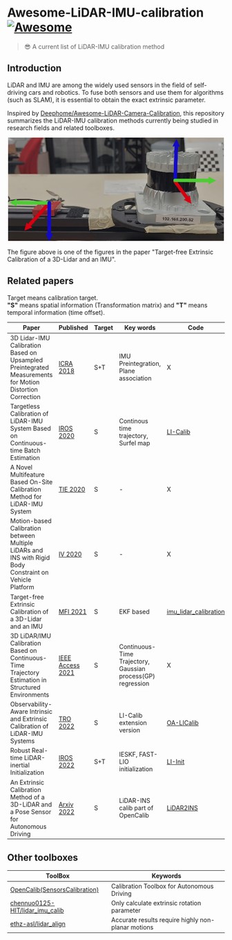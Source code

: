 # Awesome-LiDAR-IMU-calibration [![Awesome](https://awesome.re/badge.svg)](https://awesome.re)    

> :sunglasses: A current list of LiDAR-IMU calibration method

## Introduction  

LiDAR and IMU are among the widely used sensors in the field of self-driving cars and robotics. To fuse both sensors and use them for algorithms (such as SLAM), it is essential to obtain the exact extrinsic parameter.  

Inspired by [Deephome/Awesome-LiDAR-Camera-Calibration](https://github.com/Deephome/Awesome-LiDAR-Camera-Calibration), this repository summarizes the LiDAR-IMU calibration methods currently being studied in research fields and related toolboxes.  

<p align="center"><img src="figure.png" width = "500" ></p>  
The figure above is one of the figures in the paper "Target-free Extrinsic Calibration of a 3D-Lidar and an IMU".

## Related papers  
Target means calibration target.  
**"S"** means spatial information (Transformation matrix) and **"T"** means temporal information (time offset).  

|Paper|Published|Target|Key words|Code|  
| --- | --- | --- | --- | --- |
|3D Lidar-IMU Calibration Based on Upsampled Preintegrated Measurements for Motion Distortion Correction|[ICRA 2018](https://ieeexplore.ieee.org/document/8460179)|S+T|IMU Preintegration, Plane association|X|  
|Targetless Calibration of LiDAR-IMU System Based on Continuous-time Batch Estimation|[IROS 2020](https://ieeexplore.ieee.org/abstract/document/9341405)|S|Continous time trajectory, Surfel map|[LI-Calib](https://github.com/APRIL-ZJU/lidar_IMU_calib)| 
|A Novel Multifeature Based On-Site Calibration Method for LiDAR-IMU System|[TIE 2020](https://ieeexplore.ieee.org/abstract/document/8924904)|S| - |X|  
|Motion-based Calibration between Multiple LiDARs and INS with Rigid Body Constraint on Vehicle Platform|[IV 2020](https://ieeexplore.ieee.org/abstract/document/9304532)|S| - |X|  
|Target-free Extrinsic Calibration of a 3D-Lidar and an IMU|[MFI 2021](https://ieeexplore.ieee.org/abstract/document/9591180)|S|EKF based|[imu_lidar_calibration](https://github.com/unmannedlab/imu_lidar_calibration)|  
|3D LiDAR/IMU Calibration Based on Continuous-Time Trajectory Estimation in Structured Environments|[IEEE Access 2021](https://ieeexplore.ieee.org/abstract/document/9543701)|S|Continuous-Time Trajectory, Gaussian process(GP) regression|X|  
|Observability-Aware Intrinsic and Extrinsic Calibration of LiDAR-IMU Systems|[TRO 2022](https://ieeexplore.ieee.org/abstract/document/9787062)|S|LI-Calib extension version|[OA-LICalib](https://github.com/APRIL-ZJU/OA-LICalib)|  
|Robust Real-time LiDAR-inertial Initialization|[IROS 2022](https://arxiv.org/abs/2202.11006)|S+T|IESKF, FAST-LIO initialization|[LI-Init](https://github.com/hku-mars/LiDAR_IMU_Init)|  
|An Extrinsic Calibration Method of a 3D-LiDAR and a Pose Sensor for Autonomous Driving|[Arxiv 2022](https://arxiv.org/pdf/2209.07694.pdf)|S|LiDAR-INS calib part of OpenCalib|[LiDAR2INS](https://github.com/OpenCalib/LiDAR2INS)|  

## Other toolboxes  

|ToolBox|Keywords|
| --- | --- |
|[OpenCalib(SensorsCalibration)](https://github.com/PJLab-ADG/SensorsCalibration)|Calibration Toolbox for Autonomous Driving|  
|[chennuo0125-HIT/lidar_imu_calib](https://github.com/chennuo0125-HIT/lidar_imu_calib)|Only calculate extrinsic rotation parameter|
|[ethz-asl/lidar_align](https://github.com/ethz-asl/lidar_align)|Accurate results require highly non-planar motions|
